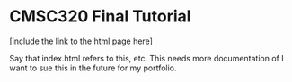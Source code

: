 # CMSC320 Final Tutorial

\[include the link to the html page here\]

Say that index.html refers to this, etc. This needs more documentation of I want to sue this in the future for my portfolio.
